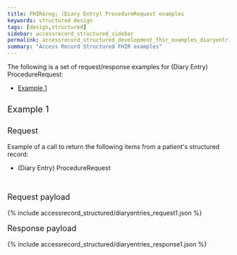 ```yaml
---
title: FHIR&reg; (Diary Entry) ProcedureRequest examples
keywords: structured design
tags: [design,structured]
sidebar: accessrecord_structured_sidebar
permalink: accessrecord_structured_development_fhir_examples_diaryentries.html
summary: "Access Record Structured FHIR examples"
---
```




The following is a set of request/response examples for (Diary Entry) ProcedureRequest:

<ul id="profileTabs" class="nav nav-tabs">
    <li class="active"><a class="noCrossRef" href="#example1" data-toggle="tab">Example 1</a></li>
<!--    <li><a class="noCrossRef" href="#example2" data-toggle="tab">Example 2</a></li>
    <li><a class="noCrossRef" href="#example3" data-toggle="tab">Example 3</a></li> -->
</ul>

<div class="tab-content">
<div role="tabpanel" class="tab-pane active" id="example1">

<p style="line-height: 2; font-size: 20px">Example 1</p>
<p style="line-height: 1; font-size: 18px">Request</p>

<p>Example of a call to return the following items from a patient's structured record:</p>

<ul>
  <li>(Diary Entry) ProcedureRequest</li>
</ul>

<br>
<p style="line-height: 1; font-size: 18px">Request payload</p>

{% include accessrecord_structured/diaryentries_request1.json %}

<p style="line-height: 1; font-size: 18px">Response payload</p>

{% include accessrecord_structured/diaryentries_response1.json %}


</div>
<!--
<div role="tabpanel" class="tab-pane" id="example2">

<p style="line-height: 2; font-size: 20px">Example 2</p>
<p style="line-height: 1; font-size: 18px">Request</p>

<p>Example of a call to return the following items from a patient’s structured record:</p>

<ul>
  <li>Immunizations</li>
</ul>

<br>
<p style="line-height: 1; font-size: 18px">Request payload</p>

{% include accessrecord_structured/immunizations_request2.json %}

<p style="line-height: 1; font-size: 18px">Response payload</p>

{% include accessrecord_structured/immunizations_response2.json %}


</div>

<div role="tabpanel" class="tab-pane" id="example3">

<p style="line-height: 2; font-size: 20px">Example 3</p>
<p style="line-height: 1; font-size: 18px">Request</p>

<p>Example of a call to return the following items from a patient’s structured record:</p>

<ul>
  <li>Immunizations</li>
</ul>

<br>
<p style="line-height: 1; font-size: 18px">Request payload</p>

{% include accessrecord_structured/immunizations_request3.json %}

<p style="line-height: 1; font-size: 18px">Response payload</p>

{% include accessrecord_structured/immunizations_response3.json %}


</div> -->
</div>
